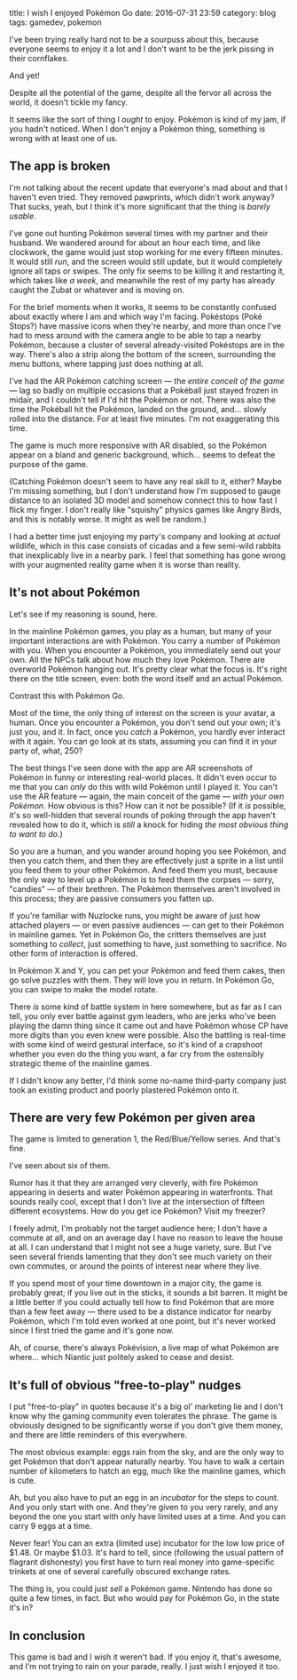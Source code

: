 title: I wish I enjoyed Pokémon Go
date: 2016-07-31 23:59
category: blog
tags: gamedev, pokemon

I've been trying really hard not to be a sourpuss about this, because everyone seems to enjoy it a lot and I don't want to be the jerk pissing in their cornflakes.

And yet!

Despite all the potential of the game, despite all the fervor all across the world, it doesn't tickle my fancy.

It seems like the sort of thing I _ought_ to enjoy.  Pokémon is kind of my jam, if you hadn't noticed.  When I don't enjoy a Pokémon thing, something is wrong with at least one of us.

<!-- more -->

## The app is broken

I'm not talking about the recent update that everyone's mad about and that I haven't even tried.  They removed pawprints, which didn't work anyway?  That sucks, yeah, but I think it's more significant that the thing is _barely usable_.

I've gone out hunting Pokémon several times with my partner and their husband.  We wandered around for about an hour each time, and like clockwork, the game would just stop working for me every fifteen minutes.  It would still _run_, and the screen would still update, but it would completely ignore all taps or swipes.  The only fix seems to be killing it and restarting it, which takes like _a week_, and meanwhile the rest of my party has already caught the Zubat or whatever and is moving on.

For the brief moments when it works, it seems to be constantly confused about exactly where I am and which way I'm facing.  Pokéstops (Poké Stops?) have massive icons when they're nearby, and more than once I've had to mess around with the camera angle to be able to tap a nearby Pokémon, because a cluster of several already-visited Pokéstops are in the way.  There's also a strip along the bottom of the screen, surrounding the menu buttons, where tapping just does nothing at all.

I've had the AR Pokémon catching screen — the _entire conceit of the game_ — lag so badly on multiple occasions that a Pokéball just stayed frozen in midair, and I couldn't tell if I'd hit the Pokémon or not.  There was also the time the Pokéball hit the Pokémon, landed on the ground, and...  slowly rolled into the distance.  For at least five minutes.  I'm not exaggerating this time.

The game is much more responsive with AR disabled, so the Pokémon appear on a bland and generic background, which...  seems to defeat the purpose of the game.

(Catching Pokémon doesn't seem to have any real skill to it, either?  Maybe I'm missing something, but I don't understand how I'm supposed to gauge distance to an isolated 3D model and somehow connect this to how fast I flick my finger.  I don't really like "squishy" physics games like Angry Birds, and this is notably worse.  It might as well be random.)

I had a better time just enjoying my party's company and looking at _actual_ wildlife, which in this case consists of cicadas and a few semi-wild rabbits that inexplicably live in a nearby park.  I feel that something has gone wrong with your augmented reality game when it is worse than reality.


## It's not about Pokémon

Let's see if my reasoning is sound, here.

In the mainline Pokémon games, you play as a human, but many of your important interactions are with Pokémon.  You carry a number of Pokémon with you.  When you encounter a Pokémon, you immediately send out your own.  All the NPCs talk about how much they love Pokémon.  There are overworld Pokémon hanging out.  It's pretty clear what the focus is.  It's right there on the title screen, even: both the word itself and an actual Pokémon.

Contrast this with Pokémon Go.

Most of the time, the only thing of interest on the screen is your avatar, a human.  Once you encounter a Pokémon, you don't send out your own; it's just you, and it.  In fact, once you _catch_ a Pokémon, you hardly ever interact with it again.  You can go look at its stats, assuming you can find it in your party of, what, 250?

The best things I've seen done with the app are AR screenshots of Pokémon in funny or interesting real-world places.  It didn't even occur to me that you can _only_ do this with wild Pokémon until I played it.  You can't use the AR feature — again, the main conceit of the game — _with your own Pokémon_.  How obvious is this?  How can it not be possible?  (If it _is_ possible, it's so well-hidden that several rounds of poking through the app haven't revealed how to do it, which is _still_ a knock for hiding _the most obvious thing to want to do_.)

So you are a human, and you wander around hoping you see Pokémon, and then you catch them, and then they are effectively just a sprite in a list until you feed them to your other Pokémon.  And feed them you must, because the only way to level up a Pokémon is to feed them the corpses — sorry, "candies" — of their brethren.  The Pokémon themselves aren't involved in this process; they are passive consumers you fatten up.

If you're familiar with Nuzlocke runs, you might be aware of just how attached players — or even passive audiences — can get to their Pokémon in mainline games.  Yet in Pokémon Go, the critters themselves are just something to _collect_, just something to have, just something to sacrifice.  No other form of interaction is offered.

In Pokémon X and Y, you can pet your Pokémon and feed them cakes, then go solve puzzles with them.  They will love you in return.  In Pokémon Go, you can swipe to make the model rotate.

There _is_ some kind of battle system in here somewhere, but as far as I can tell, you only ever battle against gym leaders, who are jerks who've been playing the damn thing since it came out and have Pokémon whose CP have more digits than you even knew were possible.  Also the battling is real-time with some kind of weird gestural interface, so it's kind of a crapshoot whether you even do the thing you want, a far cry from the ostensibly strategic theme of the mainline games.

If I didn't know any better, I'd think some no-name third-party company just took an existing product and poorly plastered Pokémon onto it.


## There are very few Pokémon per given area

The game is limited to generation 1, the Red/Blue/Yellow series.  And that's fine.

I've seen about six of them.

Rumor has it that they are arranged very cleverly, with fire Pokémon appearing in deserts and water Pokémon appearing in waterfronts.  That sounds really cool, except that I don't live at the intersection of fifteen different ecosystems.  How do you get ice Pokémon?  Visit my freezer?

I freely admit, I'm probably not the target audience here; I don't have a commute at all, and on an average day I have no reason to leave the house at all.  I can understand that I might not see a huge variety, sure.  But I've seen several friends lamenting that they don't see much variety on their own commutes, or around the points of interest near where they live.

If you spend most of your time downtown in a major city, the game is probably great; if you live out in the sticks, it sounds a bit barren.  It might be a little better if you could actually tell how to find Pokémon that are more than a few feet away — there used to be a distance indicator for nearby Pokémon, which I'm told even worked at one point, but it's never worked since I first tried the game and it's gone now.

Ah, of course, there's always Pokévision, a live map of what Pokémon are where...  which Niantic just politely asked to cease and desist.


## It's full of obvious "free-to-play" nudges

I put "free-to-play" in quotes because it's a big ol' marketing lie and I don't know why the gaming community even tolerates the phrase.  The game is obviously designed to be significantly worse if you don't give them money, and there are little reminders of this everywhere.

The most obvious example: eggs rain from the sky, and are the only way to get Pokémon that don't appear naturally nearby.  You have to walk a certain number of kilometers to hatch an egg, much like the mainline games, which is cute.

Ah, but you also have to put an egg in an _incubator_ for the steps to count.  And you only start with one.  And they're given to you very rarely, and any beyond the one you start with only have limited uses at a time.  And you can carry 9 eggs at a time.

Never fear!  You can an extra (limited use) incubator for the low low price of $1.48.  Or maybe $1.03.  It's hard to tell, since (following the usual pattern of flagrant dishonesty) you first have to turn real money into game-specific trinkets at one of several carefully obscured exchange rates.

The thing is, you could just _sell_ a Pokémon game.  Nintendo has done so quite a few times, in fact.  But who would pay for Pokémon Go, in the state it's in?


## In conclusion

This game is bad and I wish it weren't bad.  If you enjoy it, that's awesome, and I'm not trying to rain on your parade, really.  I just wish I enjoyed it too.
